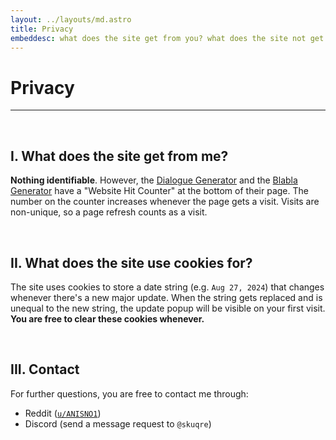 ```yaml
---
layout: ../layouts/md.astro
title: Privacy
embeddesc: what does the site get from you? what does the site not get from you? only one way to find out
---
```


# Privacy

---

<br>

## I. What does the site get from me?

**Nothing identifiable**. However, the [Dialogue Generator](/nikke-font-generator/dialogue/) and the [Blabla Generator](/nikke-font-generator/blabla/) have a "Website Hit Counter" at the bottom of their page. The number on the counter increases whenever the page gets a visit. Visits are non-unique, so a page refresh counts as a visit.

<br>

## II. What does the site use cookies for?

The site uses cookies to store a date string (e.g. `Aug 27, 2024`) that changes whenever there's a new major update. When the string gets replaced and is unequal to the new string, the update popup will be visible on your first visit. **You are free to clear these cookies whenever.**

<br>

## III. Contact

For further questions, you are free to contact me through:
- Reddit ([`u/ANISNO1`](https://reddit.com/u/ANISNO1))
- Discord (send a message request to `@skuqre`)

<br>
